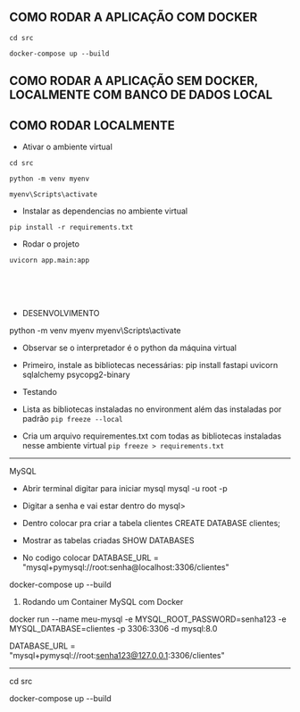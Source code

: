 ## COMO RODAR A APLICAÇÃO COM DOCKER
```
cd src
```
```
docker-compose up --build
```

## COMO RODAR A APLICAÇÃO SEM DOCKER, LOCALMENTE COM BANCO DE DADOS LOCAL
## COMO RODAR LOCALMENTE
- Ativar o ambiente virtual
```
cd src
```
```
python -m venv myenv
```
```
myenv\Scripts\activate
```

- Instalar as dependencias no ambiente virtual
```
pip install -r requirements.txt
```

- Rodar o projeto 
```
uvicorn app.main:app
```

<br>
<br>
<br>

- DESENVOLVIMENTO

python -m venv myenv
myenv\Scripts\activate

- Observar se o interpretador é o python da máquina virtual

- Primeiro, instale as bibliotecas necessárias:
pip install fastapi uvicorn sqlalchemy psycopg2-binary

- Testando 

- Lista as bibliotecas instaladas no environment além das instaladas por padrão
`pip freeze --local`

- Cria um arquivo requirementes.txt com todas as bibliotecas instaladas nesse ambiente virtual
`pip freeze > requirements.txt`



------------------------------
MySQL

- Abrir terminal digitar para iniciar mysql 
mysql -u root -p

- Digitar a senha e vai estar dentro do mysql>
- Dentro colocar pra criar a tabela clientes
CREATE DATABASE clientes;

- Mostrar as tabelas criadas 
SHOW DATABASES

- No codigo colocar 
DATABASE_URL = "mysql+pymysql://root:senha@localhost:3306/clientes"


docker-compose up --build

1. Rodando um Container MySQL com Docker

docker run --name meu-mysql -e MYSQL_ROOT_PASSWORD=senha123 -e MYSQL_DATABASE=clientes -p 3306:3306 -d mysql:8.0

DATABASE_URL = "mysql+pymysql://root:senha123@127.0.0.1:3306/clientes"


-------------------------------------------

cd src

docker-compose up --build
